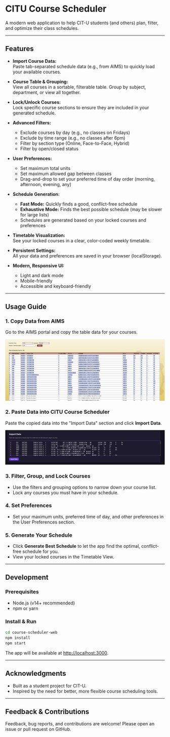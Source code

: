 # CITU Course Scheduler

A modern web application to help CIT-U students (and others) plan, filter, and optimize their class schedules.

---

## Features

- **Import Course Data:**  
  Paste tab-separated schedule data (e.g., from AIMS) to quickly load your available courses.

- **Course Table & Grouping:**  
  View all courses in a sortable, filterable table. Group by subject, department, or view all together.

- **Lock/Unlock Courses:**  
  Lock specific course sections to ensure they are included in your generated schedule.

- **Advanced Filters:**  
  - Exclude courses by day (e.g., no classes on Fridays)
  - Exclude by time range (e.g., no classes after 6pm)
  - Filter by section type (Online, Face-to-Face, Hybrid)
  - Filter by open/closed status

- **User Preferences:**  
  - Set maximum total units
  - Set maximum allowed gap between classes
  - Drag-and-drop to set your preferred time of day order (morning, afternoon, evening, any)

- **Schedule Generation:**  
  - **Fast Mode:** Quickly finds a good, conflict-free schedule
  - **Exhaustive Mode:** Finds the best possible schedule (may be slower for large lists)
  - Schedules are generated based on your locked courses and preferences

- **Timetable Visualization:**  
  See your locked courses in a clear, color-coded weekly timetable.

- **Persistent Settings:**  
  All your data and preferences are saved in your browser (localStorage).

- **Modern, Responsive UI:**  
  - Light and dark mode
  - Mobile-friendly
  - Accessible and keyboard-friendly

---

## Usage Guide

### 1. Copy Data from AIMS

Go to the AIMS portal and copy the table data for your courses.

![Guide to copying data from AIMS](./course-scheduler-web/src/assets/Guide1.PNG)

### 2. Paste Data into CITU Course Scheduler

Paste the copied data into the "Import Data" section and click **Import Data**.

![Guide to pasting data into CITUCourseBuilder](./course-scheduler-web/src/assets/Guide2.PNG)

### 3. Filter, Group, and Lock Courses

- Use the filters and grouping options to narrow down your course list.
- Lock any courses you must have in your schedule.

### 4. Set Preferences

- Set your maximum units, preferred time of day, and other preferences in the User Preferences section.

### 5. Generate Your Schedule

- Click **Generate Best Schedule** to let the app find the optimal, conflict-free schedule for you.
- View your locked courses in the Timetable View.

---

## Development

### Prerequisites

- Node.js (v14+ recommended)
- npm or yarn

### Install & Run

```bash
cd course-scheduler-web
npm install
npm start
```

The app will be available at [http://localhost:3000](http://localhost:3000).

---

## Acknowledgments

- Built as a student project for CIT-U.
- Inspired by the need for better, more flexible course scheduling tools.

---

## Feedback & Contributions

Feedback, bug reports, and contributions are welcome! Please open an issue or pull request on GitHub.
